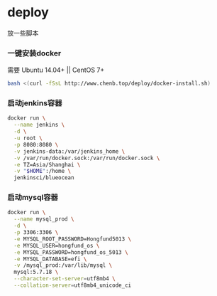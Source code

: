 # deploy
放一些脚本

### 一键安装docker
需要 Ubuntu 14.04+ || CentOS 7+
```bash
bash <(curl -fSsL http://www.chenb.top/deploy/docker-install.sh)
```

### 启动jenkins容器
```bash
docker run \
  --name jenkins \
  -d \
  -u root \
  -p 8080:8080 \
  -v jenkins-data:/var/jenkins_home \
  -v /var/run/docker.sock:/var/run/docker.sock \
  -e TZ=Asia/Shanghai \
  -v "$HOME":/home \
  jenkinsci/blueocean
```

### 启动mysql容器
```bash
docker run \
  --name mysql_prod \
  -d \
  -p 3306:3306 \
  -e MYSQL_ROOT_PASSWORD=Hongfund5013 \
  -e MYSQL_USER=hongfund_os \
  -e MYSQL_PASSWORD=hongfund_os_5013 \
  -e MYSQL_DATABASE=efi \
  -v /mysql_prod:/var/lib/mysql \
  mysql:5.7.18 \
  --character-set-server=utf8mb4 \
  --collation-server=utf8mb4_unicode_ci
```
